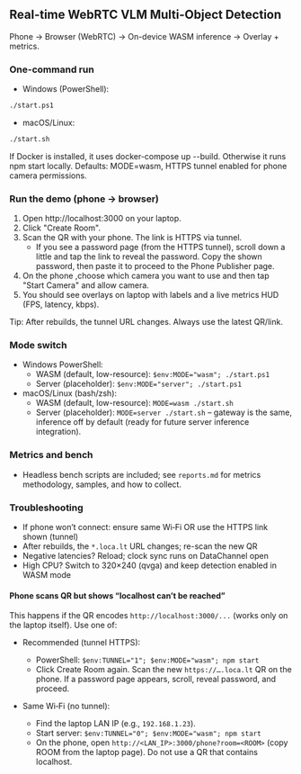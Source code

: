 ## Real-time WebRTC VLM Multi-Object Detection

Phone → Browser (WebRTC) → On-device WASM inference → Overlay + metrics.

### One-command run

- Windows (PowerShell):

```bash
./start.ps1
```

- macOS/Linux:

```bash
./start.sh
```

If Docker is installed, it uses docker-compose up --build. Otherwise it runs npm start locally.
Defaults: MODE=wasm, HTTPS tunnel enabled for phone camera permissions.

### Run the demo (phone → browser)

1. Open http://localhost:3000 on your laptop.
2. Click "Create Room".
3. Scan the QR with your phone. The link is HTTPS via tunnel.
   - If you see a password page (from the HTTPS tunnel), scroll down a little and tap the link to reveal the password. Copy the shown password, then paste it to proceed to the Phone Publisher page.
4. On the phone ,choose which camera you want to use and then tap "Start Camera" and allow camera.
5. You should see overlays on laptop with labels and a live metrics HUD (FPS, latency, kbps).

Tip: After rebuilds, the tunnel URL changes. Always use the latest QR/link.

### Mode switch
- Windows PowerShell:
  - WASM (default, low-resource): `$env:MODE="wasm"; ./start.ps1`
  - Server (placeholder): `$env:MODE="server"; ./start.ps1`
- macOS/Linux (bash/zsh):
  - WASM (default, low-resource): `MODE=wasm ./start.sh`
  - Server (placeholder): `MODE=server ./start.sh` – gateway is the same, inference off by default (ready for future server inference integration).

### Metrics and bench
- Headless bench scripts are included; see `reports.md` for metrics methodology, samples, and how to collect.

### Troubleshooting
- If phone won’t connect: ensure same Wi‑Fi OR use the HTTPS link shown (tunnel)
- After rebuilds, the `*.loca.lt` URL changes; re-scan the new QR
- Negative latencies? Reload; clock sync runs on DataChannel open
- High CPU? Switch to 320×240 (qvga) and keep detection enabled in WASM mode

#### Phone scans QR but shows “localhost can’t be reached”
This happens if the QR encodes `http://localhost:3000/...` (works only on the laptop itself). Use one of:

- Recommended (tunnel HTTPS):
  - PowerShell: `$env:TUNNEL="1"; $env:MODE="wasm"; npm start`
  - Click Create Room again. Scan the new `https://….loca.lt` QR on the phone. If a password page appears, scroll, reveal password, and proceed.

- Same Wi‑Fi (no tunnel):
  - Find the laptop LAN IP (e.g., `192.168.1.23`).
  - Start server: `$env:TUNNEL="0"; $env:MODE="wasm"; npm start`
  - On the phone, open `http://<LAN_IP>:3000/phone?room=<ROOM>` (copy ROOM from the laptop page). Do not use a QR that contains localhost.





